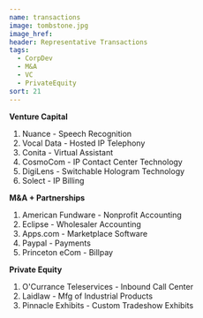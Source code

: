 ```yaml
---
name: transactions
image: tombstone.jpg
image_href: 
header: Representative Transactions
tags:
  - CorpDev
  - M&A
  - VC
  - PrivateEquity
sort: 21
---
```

**Venture Capital**
  1. Nuance - Speech Recognition
  2. Vocal Data - Hosted IP Telephony
  3. Conita - Virtual Assistant
  4. CosmoCom - IP Contact Center Technology
  5. DigiLens - Switchable Hologram Technology
  6. Solect - IP Billing

**M&A + Partnerships**
  1. American Fundware - Nonprofit Accounting
  2. Eclipse - Wholesaler Accounting
  3. Apps.com - Marketplace Software
  4. Paypal - Payments
  5. Princeton eCom - Billpay

**Private Equity**
  1. O'Currance Teleservices - Inbound Call Center
  2. Laidlaw - Mfg of Industrial Products
  3. Pinnacle Exhibits - Custom Tradeshow Exhibits
